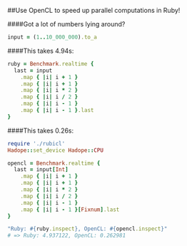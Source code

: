 ##Use OpenCL to speed up parallel computations in Ruby!

####Got a lot of numbers lying around?
```ruby
input = (1..10_000_000).to_a
```
####This takes 4.94s:
```ruby
ruby = Benchmark.realtime {
  last = input
    .map { |i| i + 1 }
    .map { |i| i + 1 }
    .map { |i| i * 2 }
    .map { |i| i / 2 }
    .map { |i| i - 1 }
    .map { |i| i - 1 }.last
}
```

####This takes 0.26s:
```ruby
require './rubicl'
Hadope::set_device Hadope::CPU

opencl = Benchmark.realtime {
  last = input[Int]
    .map { |i| i + 1 }
    .map { |i| i + 1 }
    .map { |i| i * 2 }
    .map { |i| i / 2 }
    .map { |i| i - 1 }
    .map { |i| i - 1 }[Fixnum].last
}
```

```ruby
"Ruby: #{ruby.inspect}, OpenCL: #{opencl.inspect}"
# => Ruby: 4.937122, OpenCL: 0.262981
```

